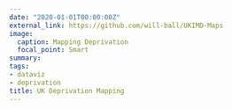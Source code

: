 ```yaml
---
date: "2020-01-01T00:00:00Z"
external_link: https://github.com/will-ball/UKIMD-Maps
image:
  caption: Mapping Deprivation
  focal_point: Smart
summary:
tags:
- dataviz
- deprivation
title: UK Deprivation Mapping
---
```

